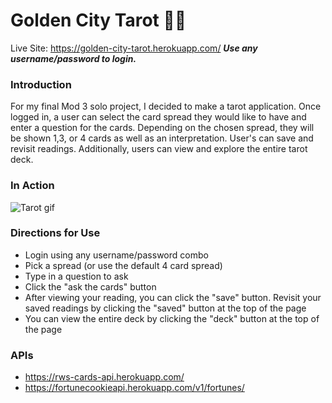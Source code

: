 # Golden City Tarot 🔮✨

Live Site: https://golden-city-tarot.herokuapp.com/
***Use any username/password to login.***

### Introduction
For my final Mod 3 solo project, I decided to make a tarot application. Once logged in, a user can select the card spread they would like to have and enter a question for the cards. Depending on the chosen spread, they will be shown 1,3, or 4 cards as well as an interpretation. User's can save and revisit readings. Additionally, users can view and explore the entire tarot deck.

### In Action
![Tarot gif](https://media.giphy.com/media/f6PDPFndlfPOlk8UsL/giphy.gif)

### Directions for Use
- Login using any username/password combo
- Pick a spread (or use the default 4 card spread)
- Type in a question to ask
- Click the "ask the cards" button
- After viewing your reading, you can click the "save" button. Revisit your saved readings by clicking the "saved" button at the top of the page
- You can view the entire deck by clicking the "deck" button at the top of the page 

### APIs
- https://rws-cards-api.herokuapp.com/
- https://fortunecookieapi.herokuapp.com/v1/fortunes/


